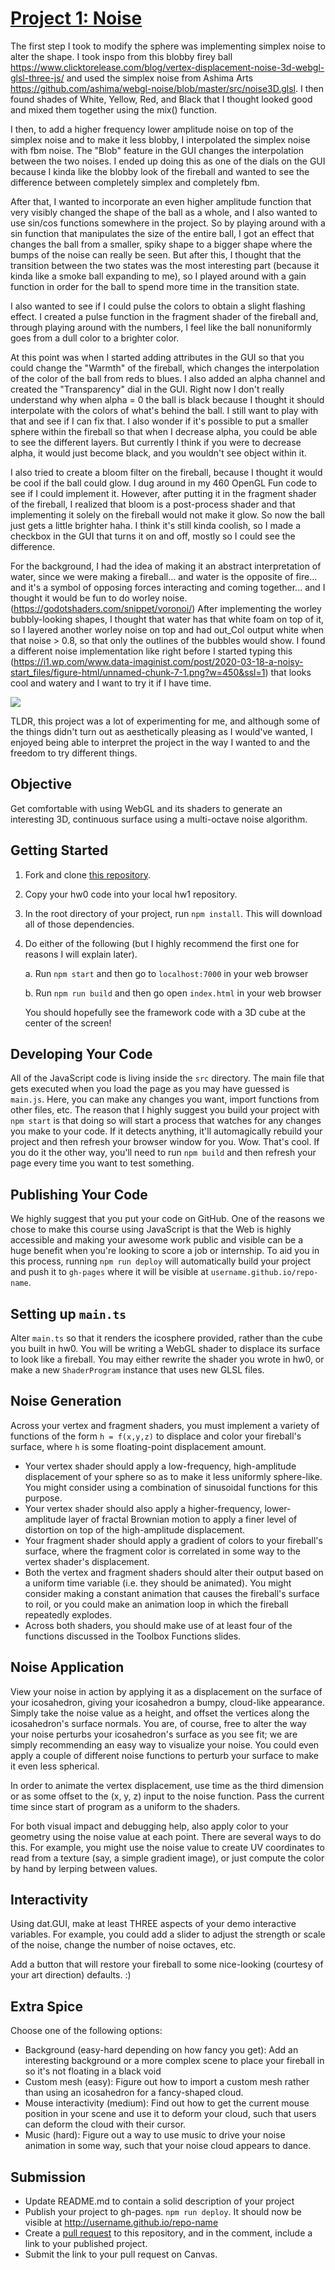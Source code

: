 # [Project 1: Noise](https://github.com/CIS-566-Fall-2022/hw01-fireball-base)

The first step I took to modify the sphere was implementing simplex noise to alter the shape. I took inspo from this blobby firey ball https://www.clicktorelease.com/blog/vertex-displacement-noise-3d-webgl-glsl-three-js/ and used the simplex noise from Ashima Arts https://github.com/ashima/webgl-noise/blob/master/src/noise3D.glsl. I then found shades of White, Yellow, Red, and Black that I thought looked good and mixed them together using the mix() function.

I then, to add a higher frequency lower amplitude noise on top of the simplex noise and to make it less blobby, I interpolated the simplex noise with fbm noise. The "Blob" feature in the GUI changes the interpolation between the two noises. I ended up doing this as one of the dials on the GUI because I kinda like the blobby look of the fireball and wanted to see the difference between completely simplex and completely fbm.

After that, I wanted to incorporate an even higher amplitude function that very visibly changed the shape of the ball as a whole, and I also wanted to use sin/cos functions somewhere in the project. So by playing around with a sin function that manipulates the size of the entire ball, I got an effect that changes the ball from a smaller, spiky shape to a bigger shape where the bumps of the noise can really be seen. But after this, I thought that the transition between the two states was the most interesting part (because it kinda like a smoke ball expanding to me), so I played around with a gain function in order for the ball to spend more time in the transition state.

I also wanted to see if I could pulse the colors to obtain a slight flashing effect. I created a pulse function in the fragment shader of the fireball and, through playing around with the numbers, I feel like the ball nonuniformly goes from a dull color to a brighter color.

At this point was when I started adding attributes in the GUI so that you could change the "Warmth" of the fireball, which changes the interpolation of the color of the ball from reds to blues. I also added an alpha channel and created the "Transparency" dial in the GUI. Right now I don't really understand why when alpha = 0 the ball is black because I thought it should interpolate with the colors of what's behind the ball. I still want to play with that and see if I can fix that. I also wonder if it's possible to put a smaller sphere within the fireball so that when I decrease alpha, you could be able to see the different layers. But currently I think if you were to decrease alpha, it would just become black, and you wouldn't see object within it.

I also tried to create a bloom filter on the fireball, because I thought it would be cool if the ball could glow. I dug around in my 460 OpenGL Fun code to see if I could implement it. However, after putting it in the fragment shader of the fireball, I realized that bloom is a post-process shader and that implementing it solely on the fireball would not make it glow. So now the ball just gets a little brighter haha. I think it's still kinda coolish, so I made a checkbox in the GUI that turns it on and off, mostly so I could see the difference.

For the background, I had the idea of making it an abstract interpretation of water, since we were making a fireball... and water is the opposite of fire... and it's a symbol of opposing forces interacting and coming together... and I thought it would be fun to do worley noise. (https://godotshaders.com/snippet/voronoi/) After implementing the worley bubbly-looking shapes, I thought that water has that white foam on top of it, so I layered another worley noise on top and had out_Col output white when that noise > 0.8, so that only the outlines of the bubbles would show. I found a different noise implementation like right before I started typing this (https://i1.wp.com/www.data-imaginist.com/post/2020-03-18-a-noisy-start_files/figure-html/unnamed-chunk-7-1.png?w=450&ssl=1) that looks cool and watery and I want to try it if I have time.

![](fireandwater.png)

TLDR, this project was a lot of experimenting for me, and although some of the things didn't turn out as aesthetically pleasing as I would've wanted, I enjoyed being able to interpret the project in the way I wanted to and the freedom to try different things.



## Objective

Get comfortable with using WebGL and its shaders to generate an interesting 3D, continuous surface using a multi-octave noise algorithm.

## Getting Started

1. Fork and clone [this repository](https://github.com/CIS700-Procedural-Graphics/Project1-Noise).

2. Copy your hw0 code into your local hw1 repository.

3. In the root directory of your project, run `npm install`. This will download all of those dependencies.

4. Do either of the following (but I highly recommend the first one for reasons I will explain later).

    a. Run `npm start` and then go to `localhost:7000` in your web browser

    b. Run `npm run build` and then go open `index.html` in your web browser

    You should hopefully see the framework code with a 3D cube at the center of the screen!


## Developing Your Code
All of the JavaScript code is living inside the `src` directory. The main file that gets executed when you load the page as you may have guessed is `main.js`. Here, you can make any changes you want, import functions from other files, etc. The reason that I highly suggest you build your project with `npm start` is that doing so will start a process that watches for any changes you make to your code. If it detects anything, it'll automagically rebuild your project and then refresh your browser window for you. Wow. That's cool. If you do it the other way, you'll need to run `npm build` and then refresh your page every time you want to test something.

## Publishing Your Code
We highly suggest that you put your code on GitHub. One of the reasons we chose to make this course using JavaScript is that the Web is highly accessible and making your awesome work public and visible can be a huge benefit when you're looking to score a job or internship. To aid you in this process, running `npm run deploy` will automatically build your project and push it to `gh-pages` where it will be visible at `username.github.io/repo-name`.

## Setting up `main.ts`

Alter `main.ts` so that it renders the icosphere provided, rather than the cube you built in hw0. You will be writing a WebGL shader to displace its surface to look like a fireball. You may either rewrite the shader you wrote in hw0, or make a new `ShaderProgram` instance that uses new GLSL files.

## Noise Generation

Across your vertex and fragment shaders, you must implement a variety of functions of the form `h = f(x,y,z)` to displace and color your fireball's surface, where `h` is some floating-point displacement amount.

- Your vertex shader should apply a low-frequency, high-amplitude displacement of your sphere so as to make it less uniformly sphere-like. You might consider using a combination of sinusoidal functions for this purpose.
- Your vertex shader should also apply a higher-frequency, lower-amplitude layer of fractal Brownian motion to apply a finer level of distortion on top of the high-amplitude displacement.
- Your fragment shader should apply a gradient of colors to your fireball's surface, where the fragment color is correlated in some way to the vertex shader's displacement.
- Both the vertex and fragment shaders should alter their output based on a uniform time variable (i.e. they should be animated). You might consider making a constant animation that causes the fireball's surface to roil, or you could make an animation loop in which the fireball repeatedly explodes.
- Across both shaders, you should make use of at least four of the functions discussed in the Toolbox Functions slides.


## Noise Application

View your noise in action by applying it as a displacement on the surface of your icosahedron, giving your icosahedron a bumpy, cloud-like appearance. Simply take the noise value as a height, and offset the vertices along the icosahedron's surface normals. You are, of course, free to alter the way your noise perturbs your icosahedron's surface as you see fit; we are simply recommending an easy way to visualize your noise. You could even apply a couple of different noise functions to perturb your surface to make it even less spherical.

In order to animate the vertex displacement, use time as the third dimension or as some offset to the (x, y, z) input to the noise function. Pass the current time since start of program as a uniform to the shaders.

For both visual impact and debugging help, also apply color to your geometry using the noise value at each point. There are several ways to do this. For example, you might use the noise value to create UV coordinates to read from a texture (say, a simple gradient image), or just compute the color by hand by lerping between values.

## Interactivity

Using dat.GUI, make at least THREE aspects of your demo interactive variables. For example, you could add a slider to adjust the strength or scale of the noise, change the number of noise octaves, etc. 

Add a button that will restore your fireball to some nice-looking (courtesy of your art direction) defaults. :)

## Extra Spice

Choose one of the following options: 

- Background (easy-hard depending on how fancy you get): Add an interesting background or a more complex scene to place your fireball in so it's not floating in a black void
- Custom mesh (easy): Figure out how to import a custom mesh rather than using an icosahedron for a fancy-shaped cloud.
- Mouse interactivity (medium): Find out how to get the current mouse position in your scene and use it to deform your cloud, such that users can deform the cloud with their cursor.
- Music (hard): Figure out a way to use music to drive your noise animation in some way, such that your noise cloud appears to dance.

## Submission

- Update README.md to contain a solid description of your project
- Publish your project to gh-pages. `npm run deploy`. It should now be visible at http://username.github.io/repo-name
- Create a [pull request](https://help.github.com/articles/creating-a-pull-request/) to this repository, and in the comment, include a link to your published project.
- Submit the link to your pull request on Canvas.
